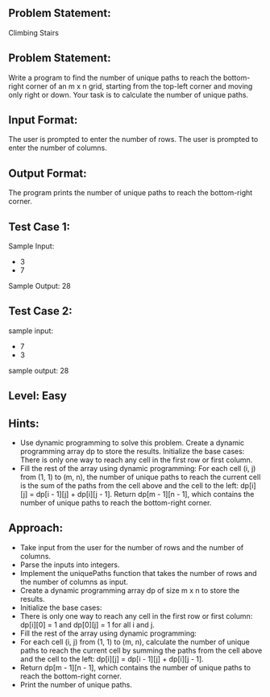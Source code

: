 ## Problem Statement:
Climbing Stairs

## Problem Statement:
Write a program to find the number of unique paths to reach the bottom-right corner of an m x n grid, starting from the top-left corner and moving only right or down. Your task is to calculate the number of unique paths.

## Input Format:
The user is prompted to enter the number of rows.
The user is prompted to enter the number of columns.

## Output Format:
The program prints the number of unique paths to reach the bottom-right corner.


## Test Case 1:
Sample Input:
- 3
- 7

Sample Output:
28

## Test Case 2:
sample input: 
- 7
- 3

sample output:
28

## Level: Easy

## Hints:
- Use dynamic programming to solve this problem.
Create a dynamic programming array dp to store the results.
Initialize the base cases:
There is only one way to reach any cell in the first row or first column.
- Fill the rest of the array using dynamic programming:
For each cell (i, j) from (1, 1) to (m, n), the number of unique paths to reach the current cell is the sum of the paths from the cell above and the cell to the left: dp[i][j] = dp[i - 1][j] + dp[i][j - 1].
Return dp[m - 1][n - 1], which contains the number of unique paths to reach the bottom-right corner.

## Approach:
- Take input from the user for the number of rows and the number of columns.
- Parse the inputs into integers.
- Implement the uniquePaths function that takes the number of rows and the number of columns as input.
- Create a dynamic programming array dp of size m x n to store the results.
- Initialize the base cases:
- There is only one way to reach any cell in the first row or first column: dp[i][0] = 1 and dp[0][j] = 1 for all i and j.
- Fill the rest of the array using dynamic programming:
- For each cell (i, j) from (1, 1) to (m, n), calculate the number of unique paths to reach the current cell by summing the paths from the cell above and the cell to the left: dp[i][j] = dp[i - 1][j] + dp[i][j - 1].
- Return dp[m - 1][n - 1], which contains the number of unique paths to reach the bottom-right corner.
- Print the number of unique paths.
